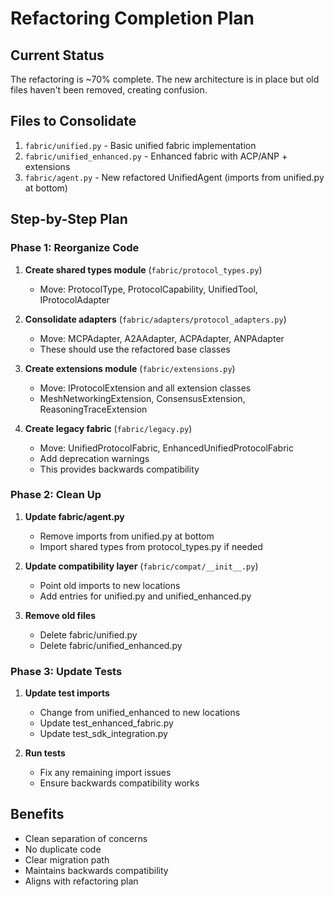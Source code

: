 # Refactoring Completion Plan

## Current Status
The refactoring is ~70% complete. The new architecture is in place but old files haven't been removed, creating confusion.

## Files to Consolidate
1. `fabric/unified.py` - Basic unified fabric implementation
2. `fabric/unified_enhanced.py` - Enhanced fabric with ACP/ANP + extensions
3. `fabric/agent.py` - New refactored UnifiedAgent (imports from unified.py at bottom)

## Step-by-Step Plan

### Phase 1: Reorganize Code
1. **Create shared types module** (`fabric/protocol_types.py`)
   - Move: ProtocolType, ProtocolCapability, UnifiedTool, IProtocolAdapter

2. **Consolidate adapters** (`fabric/adapters/protocol_adapters.py`)
   - Move: MCPAdapter, A2AAdapter, ACPAdapter, ANPAdapter
   - These should use the refactored base classes

3. **Create extensions module** (`fabric/extensions.py`)
   - Move: IProtocolExtension and all extension classes
   - MeshNetworkingExtension, ConsensusExtension, ReasoningTraceExtension

4. **Create legacy fabric** (`fabric/legacy.py`)
   - Move: UnifiedProtocolFabric, EnhancedUnifiedProtocolFabric
   - Add deprecation warnings
   - This provides backwards compatibility

### Phase 2: Clean Up
1. **Update fabric/agent.py**
   - Remove imports from unified.py at bottom
   - Import shared types from protocol_types.py if needed

2. **Update compatibility layer** (`fabric/compat/__init__.py`)
   - Point old imports to new locations
   - Add entries for unified.py and unified_enhanced.py

3. **Remove old files**
   - Delete fabric/unified.py
   - Delete fabric/unified_enhanced.py

### Phase 3: Update Tests
1. **Update test imports**
   - Change from unified_enhanced to new locations
   - Update test_enhanced_fabric.py
   - Update test_sdk_integration.py

2. **Run tests**
   - Fix any remaining import issues
   - Ensure backwards compatibility works

## Benefits
- Clean separation of concerns
- No duplicate code
- Clear migration path
- Maintains backwards compatibility
- Aligns with refactoring plan
